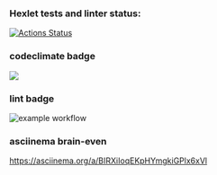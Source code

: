 ### Hexlet tests and linter status:
[![Actions Status](https://github.com/Kerante/frontend-project-lvl1/workflows/hexlet-check/badge.svg)](https://github.com/Kerante/frontend-project-lvl1/actions)

### codeclimate badge
<a href="https://codeclimate.com/github/codeclimate/codeclimate/maintainability"><img src="https://api.codeclimate.com/v1/badges/a99a88d28ad37a79dbf6/maintainability" /></a>

### lint badge
![example workflow](https://github.com/Kerante/frontend-project-lvl1/actions/workflows/lint.yml/badge.svg)

### asciinema brain-even
https://asciinema.org/a/BIRXiIoqEKpHYmgkiGPlx6xVl
